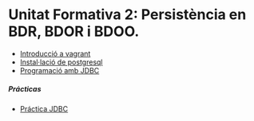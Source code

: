 # Unitat Formativa 2: Persistència en BDR, BDOR i BDOO.

* [Introducció a vagrant](intro-vagrant.md)
* [Instal·lació de postgresql](installacio-postgresql.md)
* [Programació amb JDBC](programacio-jdbc.md)

##### Prácticas
* [Práctica JDBC](practica-jdbc.md)
